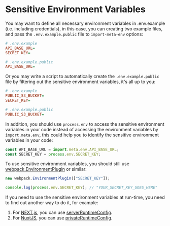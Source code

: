 # Sensitive Environment Variables

You may want to define all necessary environment variables in .env.example (i.e. including credentials), in this case, you can creating two example files, and pass the `.env.example.public` file to `import-meta-env` options:

```ini
# .env.example
API_BASE_URL=
SECRET_KEY=
```

```ini
# .env.example.public
API_BASE_URL=
```

Or you may write a script to automatically create the `.env.example.public` file by filtering out the sensitive environment variables, it's all up to you:

```ini
# .env.example
PUBLIC_S3_BUCKET=
SECRET_KEY=
```

```ini
# .env.example.public
PUBLIC_S3_BUCKET=
```

In addition, you should use `process.env` to access the sensitive environment variables in your code instead of accessing the environment variables by `import.meta.env`, this could help you to identify the sensitive environment variables in your code:

```js
const API_BASE_URL = import.meta.env.API_BASE_URL;
const SECRET_KEY = process.env.SECRET_KEY;
```

To use sensitive environment variables, you should still use [webpack.EnvironmentPlugin](https://webpack.js.org/plugins/environment-plugin/) or similar:

```js
new webpack.EnvironmentPlugin(["SECRET_KEY"]);
```

```js
console.log(process.env.SECRET_KEY); // "YOUR_SECRET_KEY_GOES_HERE"
```

If you need to use the sensitive environment variables at run-time, you need to find out another way to do it, for example:

1. For [NEXT.js](https://nextjs.org/), you can use [serverRuntimeConfig](https://nextjs.org/docs/api-reference/next.config.js/runtime-configuration).
2. For [NuxtJS](https://nuxtjs.org/), you can use [privateRuntimeConfig](https://nuxtjs.org/docs/configuration-glossary/configuration-runtime-config).
